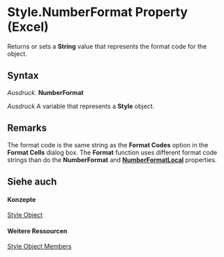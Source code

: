 
# Style.NumberFormat Property (Excel)

Returns or sets a  **String** value that represents the format code for the object.


## Syntax

 _Ausdruck_. **NumberFormat**

 _Ausdruck_ A variable that represents a **Style** object.


## Remarks

The format code is the same string as the  **Format Codes** option in the **Format Cells** dialog box. The **Format** function uses different format code strings than do the **NumberFormat** and **[NumberFormatLocal](3635d267-ecee-a5e9-f3e8-b4156f91d5d3.md)** properties.


## Siehe auch


#### Konzepte


[Style Object](3c1e9184-0075-5f46-9a1a-0b61d874d1f8.md)
#### Weitere Ressourcen


[Style Object Members](http://msdn.microsoft.com/library/78f477c9-4033-e7c5-fc3d-7ba025392d31%28Office.15%29.aspx)